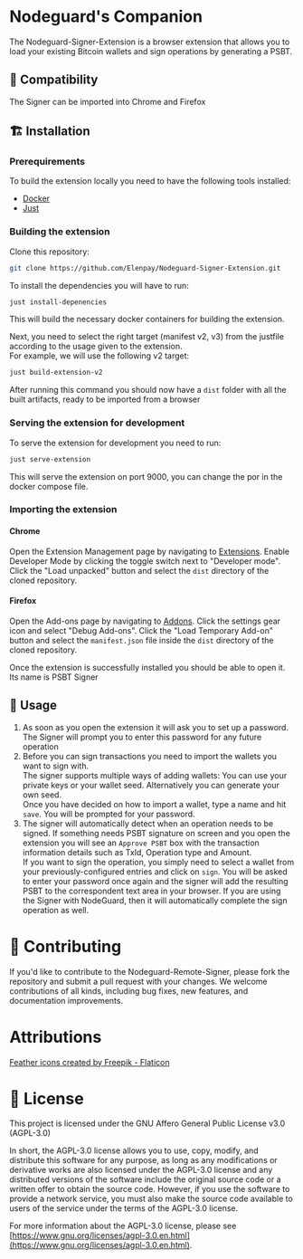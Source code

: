 # Nodeguard's Companion

The Nodeguard-Signer-Extension is a browser extension that allows you to load your existing Bitcoin wallets and sign operations by generating a PSBT.


## 🧩 Compatibility
The Signer can be imported into Chrome and Firefox
## 🏗 Installation
### Prerequirements
To build the extension locally you need to have the following tools installed:

* [Docker](https://www.docker.com/)
* [Just](https://github.com/casey/just)

### Building the extension

Clone this repository:
```sh
git clone https://github.com/Elenpay/Nodeguard-Signer-Extension.git
```

To install the dependencies you will have to run:
```sh
just install-depenencies
```
This will build the necessary docker containers for building the extension.

Next, you need to select the right target (manifest v2, v3) from the justfile according to the usage given to the extension.  
For example, we will use the following v2 target:
```sh
just build-extension-v2
```
After running this command you should now have a `dist` folder with all the built artifacts, ready to be imported from a browser

### Serving the extension for development

To serve the extension for development you need to run:
```sh
just serve-extension
```
This will serve the extension on port 9000, you can change the por in the docker compose file.

### Importing the extension
#### Chrome
Open the Extension Management page by navigating to [Extensions](chrome://extensions). Enable Developer Mode by clicking the toggle switch next to "Developer mode". Click the "Load unpacked" button and select the `dist` directory of the cloned repository.
#### Firefox
Open the Add-ons page by navigating to [Addons](about:addons). Click the settings gear icon and select "Debug Add-ons". Click the "Load Temporary Add-on" button and select the `manifest.json` file inside the `dist` directory of the cloned repository.

Once the extension is successfully installed you should be able to open it. Its name is PSBT Signer
## 🚀 Usage

1. As soon as you open the extension it will ask you to set up a password. The Signer will prompt you to enter this password for any future operation
2. Before you can sign transactions you need to import the wallets you want to sign with.  
The signer supports multiple ways of adding wallets: You can use your private keys or your wallet seed. Alternatively you can generate your own seed.  
Once you have decided on how to import a wallet, type a name and hit `save`. You will be prompted for your password.
3. The signer will automatically detect when an operation needs to be signed. If something needs PSBT signature on screen and you open the extension you will see an `Approve PSBT` box with
the transaction information details such as TxId, Operation type and Amount.  
If you want to sign the operation, you simply need to select a wallet from your previously-configured entries and click on `sign`. You will be asked to enter your password once again and the signer will 
add the resulting PSBT to the correspondent text area in your browser. If you are using the Signer with NodeGuard, then it will automatically complete the sign operation as well.



# 🤝 Contributing

  If you'd like to contribute to the Nodeguard-Remote-Signer, please fork
  the repository and submit a pull request with your changes. We welcome
  contributions of all kinds, including bug fixes, new features, and
  documentation improvements.  

# Attributions
<a href="https://www.flaticon.com/free-icons/feather" title="feather icons">Feather icons created by Freepik - Flaticon</a>

# 🔐 License

This project is licensed under the GNU Affero General Public License v3.0 (AGPL-3.0)

In short, the AGPL-3.0 license allows you to use, copy, modify, and distribute this software for any purpose, as long as any modifications or derivative works are also licensed under the AGPL-3.0 license and any distributed versions of the software include the original source code or a written offer to obtain the source code. However, if you use the software to provide a network service, you must also make the source code available to users of the service under the terms of the AGPL-3.0 license.

For more information about the AGPL-3.0 license, please see [https://www.gnu.org/licenses/agpl-3.0.en.html](https://www.gnu.org/licenses/agpl-3.0.en.html).




